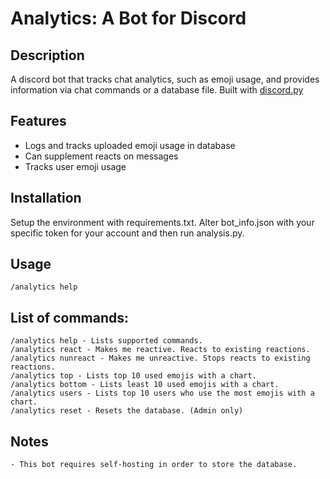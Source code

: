 # Analytics: A Bot for Discord
## Description
A discord bot that tracks chat analytics, such as emoji usage, and provides information via chat commands or a database file.
Built with <a href="https://discordpy.readthedocs.io/en/latest/index.html">discord.py</a>

## Features
- Logs and tracks uploaded emoji usage in database
- Can supplement reacts on messages
- Tracks user emoji usage

## Installation
Setup the environment with requirements.txt. Alter bot_info.json with your specific token for your account and then run analysis.py.

## Usage
	/analytics help

## List of commands:
	/analytics help - Lists supported commands.
	/analytics react - Makes me reactive. Reacts to existing reactions.
	/analytics nunreact - Makes me unreactive. Stops reacts to existing reactions.
	/analytics top - Lists top 10 used emojis with a chart.
	/analytics bottom - Lists least 10 used emojis with a chart.
	/analytics users - Lists top 10 users who use the most emojis with a chart.
	/analytics reset - Resets the database. (Admin only)

## Notes
	- This bot requires self-hosting in order to store the database.
